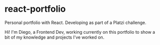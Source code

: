 # react-portfolio
Personal portfolio with React. Developing as part of a Platzi challenge.

Hi! I'm Diego, a Frontend Dev, working currently on this portfolio to show a bit of my knowledge and projects I've worked on. 

